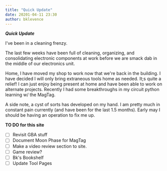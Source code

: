```yaml
---
title: "Quick Update"
date: 20201-04-11 23:30
author: bklevence
---
```


***Quick Update***

I've been in a cleaning frenzy.

The last few weeks have been full of cleaning, organizing, and consolidating electronic components at work before we are smack dab in the middle of our electronics unit.

Home, I have moved my shop to work now that we're back in the building. I have decided I will only bring extraneous tools home as needed. It;s quite a relief! I can just enjoy being present at home and have been able to work on alternate projects. Recently I had some breakthroughs in my circuit python learning w/ the MagTag.

A side note, a cyst of sorts has developed on my hand. I am pretty much in constant pain currently (and have been for the last 1.5 months). Early may I should be having an operation to fix me up.


**TO DO for this site**  
- [ ] Revisit GBA stuff
- [ ] Document Moon Phase for MagTag
- [ ] Make a video review section to site.
- [ ] Game review?
- [ ] Bk's Bookshelf
- [ ] Update Tool Pages
